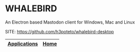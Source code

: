 # WHALEBIRD
 
 An Electron based Mastodon client for Windows, Mac and Linux
 
 SITE: https://github.com/h3poteto/whalebird-desktop

 | [Applications](https://portable-linux-apps.github.io/apps.html) | [Home](https://portable-linux-apps.github.io)
 | --- | --- |
